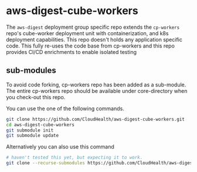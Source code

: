 # aws-digest-cube-workers

The `aws-digest` deployment group specific repo extends the `cp-workers` repo's cube-worker deployment unit with containerization, and k8s deployment capabilities. This repo doesn't holds any application specific code. This fully re-uses the code base from cp-workers and this repo provides CI/CD enrichments to enable isolated testing



## sub-modules

To avoid code forking, cp-workers repo has been added as a sub-module. The entire cp-workers repo should be available under core-directory when you check-out this repo.

You can use the one of the following commands.

```sh
git clone https://github.com/CloudHealth/aws-digest-cube-workers.git
cd aws-digest-cube-workers
git submodule init
git submodule update
```

Alternatively you can also use this command

```sh
# haven't tested this yet, but expecting it to work.
git clone --recurse-submodules https://github.com/CloudHealth/aws-digest-cube-workers.git
```
